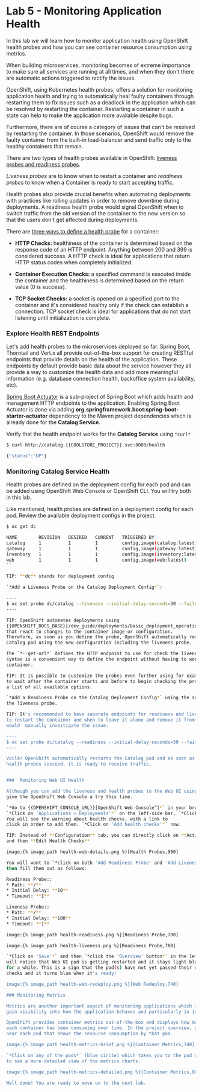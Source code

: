 # Lab 5 - Monitoring Application Health 

In this lab we will learn how to monitor application health using OpenShift 
health probes and how you can see container resource consumption using metrics.

When building microservices, monitoring becomes of extreme importance to make sure all services 
are running at all times, and when they don't there are automatic actions triggered to rectify 
the issues. 

OpenShift, using Kubernetes health probes, offers a solution for monitoring application 
health and trying to automatically heal faulty containers through restarting them to fix issues such as
a deadlock in the application which can be resolved by restarting the container. Restarting a container 
in such a state can help to make the application more available despite bugs.

Furthermore, there are of course a category of issues that can't be resolved by restarting the container. 
In those scenarios, OpenShift would remove the faulty container from the built-in load-balancer and send traffic 
only to the healthy containers that remain.

There are two types of health probes available in OpenShift: [liveness probes and readiness probes](https://docs.openshift.com/container-platform/3.11/dev_guide/application_health.html#container-health-checks-using-probes).

*Liveness probes* are to know when to restart a container and *readiness probes* to know when a 
Container is ready to start accepting traffic.

Health probes also provide crucial benefits when automating deployments with practices like rolling updates in 
order to remove downtime during deployments. A readiness health probe would signal OpenShift when to switch 
traffic from the old version of the container to the new version so that the users don't get affected during 
deployments.

There are [three ways to define a health probe](https://docs.openshift.com/container-platform/3.11/dev_guide/application_health.html#container-health-checks-using-probes) for a container:

* **HTTP Checks:** healthiness of the container is determined based on the response code of an HTTP 
endpoint. Anything between 200 and 399 is considered success. A HTTP check is ideal for applications 
that return HTTP status codes when completely initialized.

* **Container Execution Checks:** a specified command is executed inside the container and the healthiness is 
determined based on the return value (0 is success). 

* **TCP Socket Checks:** a socket is opened on a specified port to the container and it's considered healthy 
only if the check can establish a connection. TCP socket check is ideal for applications that do not 
start listening until initialization is complete.


###  Explore Health REST Endpoints

Let's add health probes to the microservices deployed so far.
Spring Boot, Thorntail and Vert.x all provide out-of-the-box support for creating RESTful endpoints that
provide details on the health of the application. These endpoints by default provide basic data about the 
service however they all provide a way to customize the health data and add more meaningful information (e.g. 
database connection health, backoffice system availability, etc).

[Spring Boot Actuator](http://docs.spring.io/spring-boot/docs/current/reference/htmlsingle/#production-ready) is a 
sub-project of Spring Boot which adds health and management HTTP endpoints to the application. Enabling Spring Boot 
Actuator is done via adding **org.springframework.boot:spring-boot-starter-actuator** dependency to the Maven project 
dependencies which is already done for the **Catalog Service**.

Verify that the health endpoint works for the **Catalog Service** using `*curl*`

```bash
$ curl http://catalog.{{COOLSTORE_PROJECT}}.svc:8080/health

{"status":"UP"}
```

###  Monitoring Catalog Service Health

Health probes are defined on the deployment config for each pod and can be added using OpenShift Web 
Console or OpenShift CLI. You will try both in this lab.

Like mentioned, health probes are defined on a deployment config for each pod. Review the available 
deployment configs in the project. 

```bash
$ oc get dc

NAME        REVISION   DESIRED   CURRENT   TRIGGERED BY
catalog     1          1         1         config,image(catalog:latest)
gateway     1          1         1         config,image(gateway:latest)
inventory   1          1         1         config,image(inventory:latest)
web         1          1         1         config,image(web:latest)
``

TIP: **dc** stands for deployment config

`*Add a Liveness Probe on the Catalog Deployment Config*`:

----
$ oc set probe dc/catalog --liveness --initial-delay-seconds=30 --failure-threshold=3 --get-url=http://:8080/health
----

TIP: OpenShift automates deployments using 
{{OPENSHIFT_DOCS_BASE}}/dev_guide/deployments/basic_deployment_operations.html#triggers[deployment triggers^] 
that react to changes to the container image or configuration. 
Therefore, as soon as you define the probe, OpenShift automatically redeploys the 
Catalog pod using the new configuration including the liveness probe. 

The `*--get-url*` defines the HTTP endpoint to use for check the liveness of the container. The ***http://:8080*** 
syntax is a convenient way to define the endpoint without having to worry about the hostname for the running 
container. 

TIP: It is possible to customize the probes even further using for example `*--initial-delay-seconds*` to specify how long 
to wait after the container starts and before to begin checking the probes. Run `*oc set probe --help*` to get 
a list of all available options.

`*Add a Readiness Probe on the Catalog Deployment Config*` using the same **/health** endpoint that you used for 
the liveness probe.

TIP: It's recommended to have separate endpoints for readiness and liveness to indicate to OpenShift when 
to restart the container and when to leave it alone and remove it from the load-balancer so that an administrator 
would  manually investigate the issue. 

----
$ oc set probe dc/catalog --readiness --initial-delay-seconds=30 --failure-threshold=3 --get-url=http://:8080/health 
----

Voilà! OpenShift automatically restarts the Catalog pod and as soon as the 
health probes succeed, it is ready to receive traffic. 


###  Monitoring Web UI Health

Although you can add the liveness and health probes to the Web UI using a single CLI command, let's 
give the OpenShift Web Console a try this time.

`*Go to {{OPENSHIFT_CONSOLE_URL}}[OpenShift Web Console^]*` in your browser and in the **{{COOLSTORE_PROJECT}}** project. 
`*Click on 'Applications > Deployments'*` on the left-side bar. `*Click on 'web > Configuration tab'*`.
You will see the warning about health checks, with a link to
click in order to add them. `*Click on 'Add health checks'*` now. 

TIP: Instead of **Configuration** tab, you can directly click on **Actions** button on the top-right 
and then **Edit Health Checks**

image:{% image_path health-web-details.png %}[Health Probes,900]

You will want to `*click on both 'Add Readiness Probe' and 'Add Liveness Probe'*` and
then fill them out as follows:

Readiness Probe::
* Path: **/**
* Initial Delay: **10**
* Timeout: **1**

Liveness Probe::
* Path: **/**
* Initial Delay: **180**
* Timeout: **1**

image:{% image_path health-readiness.png %}[Readiness Probe,700]

image:{% image_path health-liveness.png %}[Readiness Probe,700]

`*Click on 'Save'*` and then `*click the 'Overview' button*` in the left navigation. You
will notice that Web UI pod is getting restarted and it stays light blue
for a while. This is a sign that the pod(s) have not yet passed their readiness
checks and it turns blue when it's ready!

image:{% image_path health-web-redeploy.png %}[Web Redeploy,740]

### Monitoring Metrics

Metrics are another important aspect of monitoring applications which is required in order to 
gain visibility into how the application behaves and particularly in identifying issues.

OpenShift provides container metrics out-of-the-box and displays how much memory, cpu and network 
each container has been consuming over time. In the project overview, you can see three charts 
near each pod that shows the resource consumption by that pod.

image:{% image_path health-metrics-brief.png %}[Container Metrics,740]

`*Click on any of the pods*` (blue circle) which takes you to the pod details. `*Click on the 'Metrics' tab*`
to see a more detailed view of the metrics charts.

image:{% image_path health-metrics-detailed.png %}[Container Metrics,900]

Well done! You are ready to move on to the next lab.
